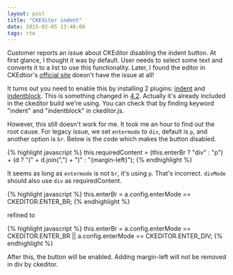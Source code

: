 ```yaml
---
layout: post
title: "CKEditor indent"
date: 2015-02-05 13:40:00
tags: rte
---
```


Customer reports an issue about CKEditor disabling the indent button. At first glance, I thought it was by default. User needs to select some text and converts it to a list to use this functionality. Later, I found the editor in CKEdtior's [official site](http://ckeditor.com) doesn't have the issue at all!

It turns out you need to enable this by installing 2 plugins: [indent](http://ckeditor.com/addon/indent) and [indentblock](http://ckeditor.com/addon/indentblock). This is something changed in [4.2](http://ckeditor.com/blog/CKEditor-4.2-Released). Actually it's already included in the ckeditor build we're using. You can check that by finding keyword "indent" and "indentblock" in ckeditor.js. 

However, this still doesn't work for me. It took me an hour to find out the root cause. For legacy issue, we set `entermode` to `div`, default is `p`, and another option is `br`. Below is the code which makes the button disabled.

{% highlight javascript %}
this.requiredContent = (this.enterBr ? "div" : "p") + (d ? "(" + d.join(",") + ")" : "{margin-left}");
{% endhighlight %}

It seems as long as `entermode` is not `br`, it's using `p`. That's incorrect. `divMode` should also use `div` as requiredContent. 


{% highlight javascript %}
this.enterBr = a.config.enterMode == CKEDITOR.ENTER_BR;
{% endhighlight %}

refined to

{% highlight javascript %}
this.enterBr = a.config.enterMode == CKEDITOR.ENTER_BR || a.config.enterMode == CKEDITOR.ENTER_DIV;
{% endhighlight %}

After this, the button will be enabled. Adding margin-left will not be removed in div by ckeditor.

